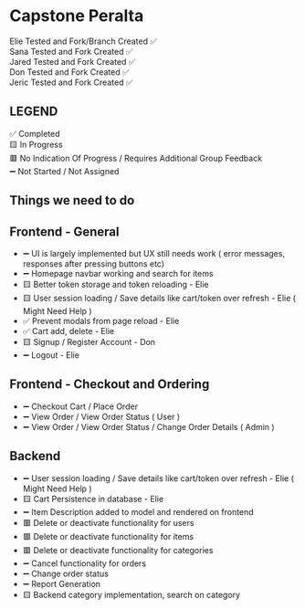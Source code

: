 # Capstone Peralta 
Elie Tested and Fork/Branch Created ✅ <br>
Sana Tested and Fork Created ✅ <br>
Jared Tested and Fork Created ✅ <br>
Don Tested and Fork Created ✅ <br>
Jeric Tested and Fork Created ✅ <br>

## LEGEND 
✅ Completed <br>
🟨 In Progress <br>
🟥 No Indication Of Progress / Requires Additional Group Feedback <br>
➖ Not Started / Not Assigned <br>

## Things we need to do ##
## Frontend - General
- ➖ UI is largely implemented but UX still needs work ( error messages, responses after pressing buttons etc) 
- ➖ Homepage navbar working and search for items 
- 🟨 Better token storage and token reloading - Elie
- 🟨 User session loading / Save details like cart/token over refresh - Elie ( Might Need Help )
- ✅ Prevent modals from page reload - Elie 
- ✅ Cart add, delete - Elie
- 🟨 Signup / Register Account - Don
- ➖ Logout - Elie

## Frontend - Checkout and Ordering
- ➖ Checkout Cart / Place Order
- ➖ View Order / View Order Status ( User )
- ➖ View Order / View Order Status / Change Order Details ( Admin )

## Backend
- ➖ User session loading / Save details like cart/token over refresh - Elie ( Might Need Help )
- 🟨 Cart Persistence in database - Elie
- ➖ Item Description added to model and rendered on frontend
- 🟥 Delete or deactivate functionality for users
- 🟥 Delete or deactivate functionality for items
- 🟥 Delete or deactivate functionality for categories
- ➖ Cancel functionality for orders
- ➖ Change order status
- ➖ Report Generation
- 🟨 Backend category implementation, search on category
